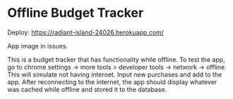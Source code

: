 # Offline Budget Tracker


Deploy: https://radiant-island-24026.herokuapp.com/

App image in issues.


This is a budget tracker that has functionality while offline. To test the app, go to chrome settings -> more tools > developer tools -> network -> offline. This will simulate not having internet. Input new purchases and add to the app. After reconnecting to the internet, the app should display whatever was cached while offline and stored it to the database.
